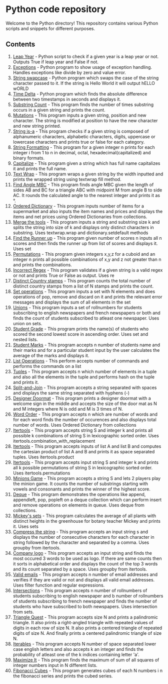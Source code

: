 # Python code repository
Welcome to the Python directory! This repository contains various Python scripts and snippets for different purposes.

## Contents
1. [Leap Year](leap.py) - Python script to check if a given year is a leap year or not. Outputs True if leap year and False if not.
2. [Exceptions](exceptions.py) - Python program to show usage of exception handling. Handles exceptions like divide by zero and value error.
3. [String swapcase](string_swapcase.py) - Python program which swaps the case of the string character passed to it. If the string is Hello World it will output hELLO wORLD
4. [Time Delta](time_delta.py) - Python program which finds the absolute difference between two timestamps in seconds and displays it.
5. [Substring Count](substring.py) - This program finds the number of times substring occurs in a given string and prints the count.
6. [Mutations](mutations.py) - This program inputs a given string, position and new character. The string is modified at position to have the new character and new string printed.
7. [String is-a](string_isa.py) - This program checks if a given string is composed of alphanumeric characters, alphabetic characters, digits, uppercase or lowercase characters and prints true or false for each category.
8. [String Formatting](string_formatting.py) - This program for a given integer n prints for each integer i from 1 to n in decimal, octal, hexadecimal(capitalized) and binary formats.
9. [Capitalize](capitalize.py) - This program given a string which has full name capitalizes it and prints the full name. 
10. [Text Wrap](text_wrap.py) - This program wraps a given string by the width inputted and prints the wrapped string using textwrap fill method.
11. [Find Angle MBC](find_angle.py) - This program finds angle MBC given the length of sides AB and BC for a triangle ABC with midpoint M from angle B to side AC. It rounds the calculated angle to the nearest integer and prints it as °.
12. [Ordered Dictionary](ordered_dictionary.py) - This program inputs number of items for a supermarket and also inputs the item names and prices and displays the items and net prices using Ordered Dictionaries from collections.
13. [Merge the tools](merge_the_tools.py) - This program inputs a string and substring 
size k and splits the string into size of k and displays only distinct characters in
substring. Uses textwrap.wrap and dictionary.setdefault methods
14. [Find the Runner up](array_print.py) - This program given number of scores n inputs all n scores and then finds the runner up from list of scores and displays it. Uses set
15. [Permutations](list_comprehension.py)  - This program given integers x,y,z for a cuboid and an integer n prints all possible combinations of x,y and z not greater than n and prints the combinations.
16. [Incorrect Regex](incorrect_regex.py) - This program validates if a given string is a valid regex or not and prints True or False as output. Uses re
17. [Distinct Country stamps](set.py) - This program counts the total number of distinct country stamps from a list of N stamps and prints the count.
18. [Set operations](set_remove.py) - This program inputs a set with N elements and does operations of pop, remove and discard on it and prints the relevant error messages and displays the sum of all elements in the set 
19. [Unions](unions.py) - This program inputs a set of rollnumbers for students subscribing to english newspapers and french newspapers or both and finds the count of students subscribed to atleast one newspaper. Uses union on sets.
20. [Student Grade](grade.py) - This program prints the name(s) of students who scored
the second lowest score in ascending order. Uses set and nested lists.
21. [Student Marks](student_marks.py) - This program accepts n number of students name and their marks and for a particular student input by the user calculates the average of the marks and displays it.
22. [List Operations](list.py) - This perform accepts number of commands and performs
the commands on a list
23. [Tuples](hash.py) - This program accepts n which number of elements in a tuple and 
also all the elements in the tuple and performs hash on the tuple and prints it.
24. [Split-and-Join](split_join.py) - This program accepts a string separated with spaces and displays the same string separated with hyphens (-)
25. [Designer Doormat](designer_doormat.py) - This program prints a designer doormat with a welcome sign in the middle and accepts the size of the door mat as N and M integers where N is odd and M is 3 times of N.
26. [Word Order](words.py) - This program accepts n which are number of words and for
each word finds the number of occurences and also displays total number of words. Uses Ordered Dictionary from collections
27. [Itertools](itertools_comb_with_replacement.py) - This program accepts string S and integer k and prints all possible k combinations of string S in lexicographic sorted order. Uses itertools.combination_with_replacement
28. [Itertools](itertools_product.py) - This program accepts inputs of list A and list B and computes the cartesian product of list A and B and prints it as space separated tuples. Uses itertools.product
29. [Itertools](itertools_permutations.py) - This program accepts input string S and integer k and prints all k possible permutations of string S in lexicographic sorted order. Uses itertools.permutations
30.  [Minions Game](minions.py) - This program accepts a string S and lets 2 players play the minion game. It counts the number of substrings starting with vowels and consonants and prints the winner of the highest score.
31. [Deque](deque.py) - This program demonstrates the operations like append, appendleft, pop, popleft on a deque collection which can perform insert and remove operations on elements in queue. Uses deque from collections.
32. [Mickey's sets](mickeys_sets.py) - This program calculates the average of all plants with distinct heights in the greenhouse for botany teacher Mickey and prints it. Uses sets
33. [Compress the string](compress_the_string.py) - This program accepts an input string s and displays the number of consecutive characters for each character in string followed by the character and separated by a comma. Uses groupby from itertools.
34. [Company logo](company_logo.py) - This program accepts an input string and finds the most occured 3 words to be used as logo. If there are same counts then it sorts in alphabetical order and displays the count of the top 3 words and its count separated by a space. Uses groupby from itertools.
35. [Valid emails](valid_email.py) - This program accepts n number of email addresses and verifies if they are valid or not and displays all valid email addresses. Uses filter function and regular expressions.
36. [Intersections](intersection.py) - This program accepts n number of rollnumbers of students subscribing to english newspaper and b number of rollnumbers of students subscribing to french newspaper and finds the number of students who have subscribed to both newspapers. Uses intersection from sets.
37. [Triangle Quest](triangle_quest.py) - This program accepts size N and prints a palindromic triangle. It also prints a right-angled triangle with repeated values of digits in each row of size N. It also prints a centered triangle of repeated digits of size N. And finally prints a centered palindromic triangle of size N.
38. [Iterables](iterables.py) - This program accepts N number of space separated lower case english letters and also accepts k an integer and finds the probability of atleast one of the k indices containing letter 'a'.
39. [Maximize It](maximize_it.py) - This program finds the maximum of sum of all squares of integer numbers input in N different lists.
40. [Fibonacci Cubes](fibonacci.py) - This program generates cubes of each N numbers i n the fibonacci series and prints the cubed series.